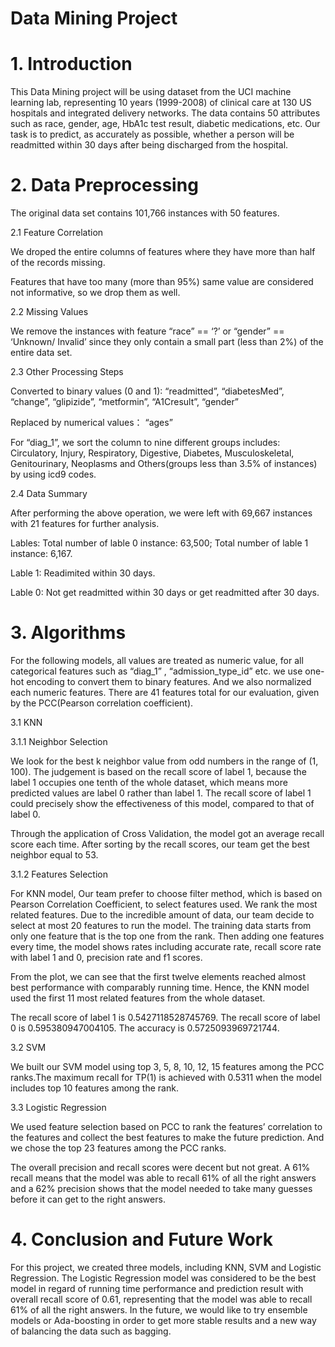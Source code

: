 # Data Mining Project

# 1. Introduction

This Data Mining project will be using dataset from the UCI machine learning lab, representing 10 years (1999-2008) of clinical care at 130 US hospitals and integrated delivery networks. The data contains 50 attributes such as race, gender, age, HbA1c test result, diabetic medications, etc. Our task is to predict, as accurately as possible, whether a person will be readmitted within 30 days after being discharged from the hospital.

# 2. Data Preprocessing 
The original data set contains 101,766 instances with 50 features.

2.1 Feature Correlation 

We droped the entire columns of features where they have more than half of the records missing. 

Features that have too many (more than 95%) same value are considered not informative, so we drop them as well. 

2.2 Missing Values 

We remove the instances with feature “race” == ‘?’ or “gender” == ‘Unknown/ Invalid’ since they only contain a small part (less than 2%) of the entire data set. 

2.3 Other Processing Steps 

Converted to binary values (0 and 1): “readmitted”, “diabetesMed”, “change”, “glipizide”, “metformin”, “A1Cresult”, “gender” 

Replaced by numerical values： “ages” 

For “diag_1”, we sort the column to nine different groups includes: Circulatory,  Injury, Respiratory, Digestive, Diabetes, Musculoskeletal, Genitourinary, Neoplasms and Others(groups less than 3.5% of instances) by using icd9 codes. 

2.4 Data Summary

After performing the above operation, we were left with 69,667 instances with 21 features for further analysis. 

Lables: Total number of lable 0 instance: 63,500; Total number of lable 1 instance: 6,167.

Lable 1: Readimited within 30 days.

Lable 0: Not get readmitted within 30 days or get readmitted after 30 days.

# 3. Algorithms

For the following models, all values are treated as numeric value, for all categorical features such as “diag_1” , “admission_type_id” etc. we use one-hot encoding to convert them to binary features.  And we also normalized each numeric features. There are 41 features total for our evaluation, given by the PCC(Pearson correlation coefficient). 

3.1 KNN

3.1.1 Neighbor Selection

We look for the best k neighbor value from odd numbers in the range of (1, 100). The judgement is based on the recall score of label 1, because the label 1 occupies one tenth of the whole dataset, which means more predicted values are label 0 rather than label 1. The recall score of label 1 could precisely show the effectiveness of this model, compared to that of label 0.  

Through the application of Cross Validation, the model got an average recall score each time. After sorting by the recall scores, our team get the best neighbor equal to 53. 

3.1.2 Features Selection

For KNN model, Our team prefer to choose filter method, which is based on Pearson Correlation Coefficient,  to select features used. We rank the most related features. Due to the incredible amount of data, our team decide to select at most 20 features to run the model. The training data starts from only one feature that is the top one from the rank. Then adding one features every time, the model shows rates including accurate rate, recall score rate with label 1 and 0, precision rate and f1 scores. 

From the plot, we can see that the first twelve elements reached almost best performance with comparably running time. Hence, the KNN model used the first 11 most related features from the whole dataset.

The recall score of label 1 is 0.5427118528745769. The recall score of label 0 is 0.595380947004105. The accuracy is 0.5725093969721744. 

3.2 SVM

We built our SVM model using top 3, 5, 8, 10, 12, 15 features among the PCC ranks.The maximum recall for TP(1) is achieved with 0.5311 when the model includes top 10 features among the rank. 

3.3 Logistic Regression

We used feature selection based on PCC to rank the features’ correlation to the features and collect the best features to make the future prediction. And we chose the top 23 features among the PCC ranks. 

The overall precision and recall scores were decent but not great. A 61% recall means that the model was able to recall 61% of all the right answers and a 62% precision shows that the model needed to take many guesses before it can get to the right answers.  

# 4. Conclusion and Future Work 

For this project, we created three models, including KNN, SVM and Logistic Regression. The Logistic Regression model was considered to be the best model in regard of running time performance and prediction result with overall recall score of 0.61, representing that the model was able to recall 61% of all the right answers. In the future, we would like to try ensemble models or Ada-boosting in order to get more stable results and a new way of balancing the data such as bagging. 

